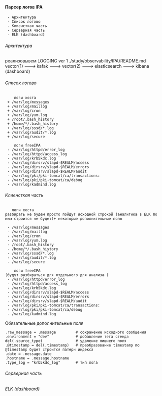 #### Парсер логов IPA
```
 - Архитектура 
 - Список логово
 - Клиенсткая часть 
 - Серверная часть
 - ELK (dashboard)
```
###### Архитектура 
реализовывем LOGGING ver 1     ./study/observability/IPA/README.md
vector(1) ---> kafak ---> vector(2) ---> elasticsearch ---> kibana (dashboard)

###### Список логово
```
    логи хоста 
 + /var/log/messages
 + /var/log/maillog
 + /var/log/cron
 + /var/log/yum.log
 + /root/.bash_history
 + /home/*/.bash_history
 + /var/log/sssd/*.log
 + /var/log/audit/*.log
 + /var/log/secure

    логи freeIPA
 - /var/log/httpd/error_log        
 - /var/log/httpd/access_log         
 - /var/log/krb5kdc.log                     
 - /var/log/dirsrv/slapd-$REALM/access      
 - /var/log/dirsrv/slapd-$REALM/errors 
 - /var/log/dirsrv/slapd-$REALM/audit     
 - /var/log/pki/pki-tomcat/ca/transactions: 
 - /var/log/pki/pki-tomcat/ca/debug
 - /var/log/kadmind.log

```

###### Клиенсткая часть 
```
   логи хоста 
разбирать не будем просто пойдут исходной строкой (аналитика в ELK по ним строится не будет)+ некоторые дополнительные поля

 - /var/log/messages
 - /var/log/maillog
 - /var/log/cron
 - /var/log/yum.log
 - /root/.bash_history
 - /home/*/.bash_history
 - /var/log/sssd/*.log
 - /var/log/audit/*.log
 - /var/log/secure

    логи freeIPA 
(будут разбираться для отдельного для анализа )
 - /var/log/httpd/error_log        
 - /var/log/httpd/access_log         
 - /var/log/krb5kdc.log                     
 - /var/log/dirsrv/slapd-$REALM/access      
 - /var/log/dirsrv/slapd-$REALM/errors 
 - /var/log/dirsrv/slapd-$REALM/audit     
 - /var/log/pki/pki-tomcat/ca/transactions: 
 - /var/log/pki/pki-tomcat/ca/debug
 - /var/log/kadmind.log

```
Обязательные дополнительные поля 

```
.raw_message = .message         # сохранение исходного сообщения 
.environment = "dev"            # добавление тега стенда 
del(.source_type)               # удаление лишнего поля 
.@timestamp = del(.timestamp)   # преобразование timestamp по @timestamp будет строится патерн индекса
.date = .message.date
.hostname = .message.hostname 
.type_log = "krb5kdc_log"       # тип лога
```



###### Серверная часть
###### ELK (dashboard)